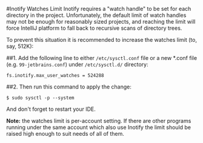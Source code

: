 #Inotify Watches Limit
Inotify requires a "watch handle" to be set for each directory in the project. Unfortunately, the default limit of watch handles may not be enough for reasonably sized projects, and reaching the limit will force IntelliJ platform to fall back to recursive scans of directory trees.

To prevent this situation it is recommended to increase the watches limit (to, say, 512K):

##1. Add the following line to either `/etc/sysctl.conf` file or a new *.conf file (e.g. `99-jetbrains.conf`) under `/etc/sysctl.d/` directory:

```
fs.inotify.max_user_watches = 524288
```

##2. Then run this command to apply the change:

```
$ sudo sysctl -p --system
```

And don't forget to restart your IDE.

**Note:** the watches limit is per-account setting. If there are other programs running under the same account which also use Inotify the limit should be raised high enough to suit needs of all of them.
